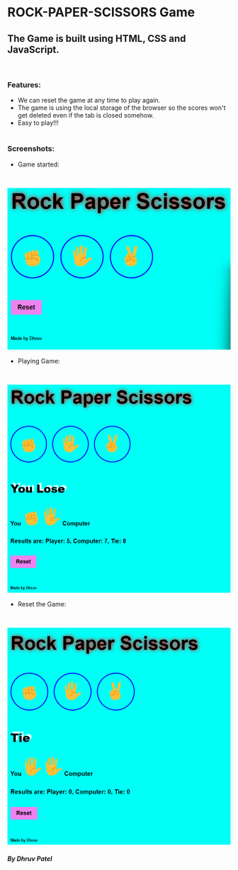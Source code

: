 # ROCK-PAPER-SCISSORS Game

## The Game is built using HTML, CSS and JavaScript.  
<br />   

### Features:  

* We can reset the game at any time to play again.
* The game is using the local storage of the browser so the scores won't get deleted even if the tab is closed somehow.
* Easy to play!!!
<br />   <br />   

### Screenshots:

* Game started:
<br />   

![Starting Game](screenshots/Screenshot-1.png)
<br />   

* Playing Game:
<br />  

![Playing Game](screenshots/Screenshot-2.png)
<br />   

* Reset the Game:
<br />   

![Resetting Game](screenshots/Screenshot-3.png)
<br />  


##### By Dhruv Patel